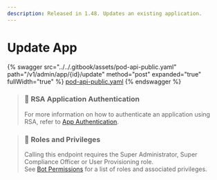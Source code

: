```yaml
---
description: Released in 1.48. Updates an existing application.
---
```


# Update App

{% swagger src="../../.gitbook/assets/pod-api-public.yaml" path="/v1/admin/app/{id}/update" method="post" expanded="true" fullWidth="true" %}
[pod-api-public.yaml](../../.gitbook/assets/pod-api-public.yaml)
{% endswagger %}

> ### 📘 RSA Application Authentication
>
> For more information on how to authenticate an application using RSA, refer to [App Authentication](https://docs.developers.symphony.com/building-extension-applications-on-symphony/app-authentication).

> ### 🚧 Roles and Privileges
>
> Calling this endpoint requires the Super Administrator, Super Compliance Officer or User Provisioning role.\
> See [Bot Permissions](https://docs.developers.symphony.com/building-bots-on-symphony/configuration/bot-permissions) for a list of roles and associated privileges.
